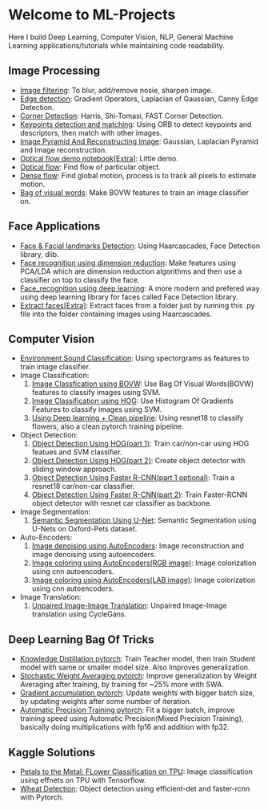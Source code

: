 # Welcome to ML-Projects
Here I build Deep Learning, Computer Vision, NLP, General Machine Learning applications/tutorials while maintaining code readability.

## Image Processing
* [Image filtering](https://github.com/Anku5hk/The_ML_Workflow/blob/master/Image%20processing/Image_filtering.ipynb): To  blur, add/remove nosie, sharpen image.
* [Edge detection](https://github.com/Anku5hk/The_ML_Workflow/blob/master/Image%20processing/Edge_detection.ipynb): Gradient Operators, Laplacian of Gaussian, Canny Edge Detection.
* [Corner Detection](https://github.com/Anku5hk/The_ML_Workflow/blob/master/Image%20processing/Corner_Detection.ipynb): Harris, Shi-Tomasi, FAST Corner Detection.
* [Keypoints detection and matching](https://github.com/Anku5hk/The_ML_Workflow/blob/master/Image%20processing/Keypoints_detection_and_matching.ipynb): Using ORB to detect keypoints and descriptors, then match with other images.
* [Image Pyramid And Reconstructing Image](https://github.com/Anku5hk/The_ML_Workflow/blob/master/Image%20processing/Image_Pyramid_And_Reconstructing_Image.ipynb): Gaussian, Laplacian Pyramid and Image reconstruction.
* [Optical flow demo notebook[Extra]](https://github.com/Anku5hk/The_ML_Workflow/blob/master/Image%20processing/Optical_flow_demo.ipynb): Little demo.
* [Optical flow](https://github.com/Anku5hk/The_ML_Workflow/blob/master/Image%20processing/optical_flow.py): Find flow of particular object. 
* [Dense flow](https://github.com/Anku5hk/The_ML_Workflow/blob/master/Image%20processing/Dense_flow.py): Find global motion, process is to track all pixels to estimate motion.
* [Bag of visual words](https://github.com/Anku5hk/The_ML_Workflow/blob/master/Image%20processing/Bag_of_visual_words.ipynb): Make BOVW features to train an image classifier on.

## Face Applications
* [Face & Facial landmarks Detection](https://github.com/Anku5hk/The_ML_Workflow/blob/master/Face%20Recognition/Face_Detection_methods.ipynb): Using Haarcascades, Face Detection library, dlib.
* [Face recognition using dimension reduction](https://github.com/Anku5hk/The_ML_Workflow/blob/master/Face%20Recognition/Face_recognition_pca.ipynb): Make features using PCA/LDA which are dimension reduction algorithms and then use a classifier on top to classify the face.
* [Face_recognition using deep learning](https://github.com/Anku5hk/The_ML_Workflow/blob/master/Face%20Recognition/Face_recognition_deep_learning.ipynb): A more modern and prefered way using deep learning library for faces called Face Detection library.
* [Extract faces[Extra]](https://github.com/Anku5hk/The_ML_Workflow/blob/master/Image%20processing/extract_faces.py): Extract faces from a folder just by running this .py file into the folder containing images using Haarcascades.

## Computer Vision
* [Environment Sound Classification](https://github.com/Anku5hk/The_ML_Workflow/blob/master/Some_deep_learning/Environmental_Sound_Classification_PT.ipynb): Using spectorgrams as features to train image classifier.
* Image Classification:
  1. [Image Classfication using BOVW](https://github.com/Anku5hk/The_ML_Workflow/blob/master/Image%20processing/Image_Classfication_using_BOWV.ipynb): Use Bag Of Visual Words(BOVW) features to classify images using SVM.
  2. [Image Classification using HOG](https://github.com/Anku5hk/The_ML_Workflow/blob/master/Some_deep_learning/Image_Classification_Using_HOG%2BSVM.ipynb): Use Histogram Of Gradients Features to classify images using SVM.
  3. [Using Deep learning + Clean pipeline](https://github.com/Anku5hk/ML-Projects/blob/master/Some_deep_learning/Pytroch_GPU_Pipeline.ipynb): Using resnet18 to classify flowers, also a clean pytorch training pipeline.
* Object Detection:
  1. [Object Detection Using HOG(part 1)](https://github.com/Anku5hk/ML-Projects/blob/master/Some_deep_learning/Vehicle_Detector_Using_HOG.ipynb): Train car/non-car using HOG featues and SVM classifier.
  2. [Object Detection Using HOG(part 2)](https://github.com/Anku5hk/ML-Projects/blob/master/Vehicle_Detection/Vehicle_Detector_Using_HOG_2.ipynb): Create object detector with sliding window approach.
  3. [Object Detection Using Faster R-CNN(part 1 optional)](https://github.com/Anku5hk/The_ML_Workflow/blob/master/Some_deep_learning/Train_Feature_extractor.ipynb): Train a resnet18 car/non-car classifier.
  4. [Object Detection Using Faster R-CNN(part 2)](https://github.com/Anku5hk/ML-Projects/blob/master/Some_deep_learning/Train_Object_Detector.ipynb): Train Faster-RCNN object detector with resnet car classifier as backbone.
* Image Segmentation:
  1. [Semantic Segmentation Using U-Net](https://github.com/Anku5hk/The_ML_Workflow/blob/master/Some_deep_learning/Semantic_Segmentaion_Using_U_Net.ipynb): Semantic Segmentation using U-Nets on Oxford-Pets dataset.
* Auto-Encoders:
  1. [Image denoising using AutoEncoders](https://github.com/Anku5hk/The_ML_Workflow/blob/master/Some_deep_learning/Auto_encoders_with_Pytroch.ipynb): Image reconstruction and image denoising using autoencoders.
  2. [Image coloring using AutoEncoders(RGB image)](https://github.com/Anku5hk/ML-Projects/blob/master/Some_deep_learning/Image_coloring_with_auto_encoders_RGB.ipynb): Image colorization using cnn autoencoders.
  3. [Image coloring using AutoEncoders(LAB image)](https://github.com/Anku5hk/ML-Projects/blob/master/Some_deep_learning/Image_coloring_with_auto_encoders_LAB.ipynb): Image colorization using cnn autoencoders.
* Image Translation:
  1. [Unpaired Image-Image Translation](https://github.com/Anku5hk/The_ML_Workflow/blob/master/Some_deep_learning/Image_Image_Translation_using_CycleGans.ipynb): Unpaired Image-Image translation using CycleGans.

## Deep Learning Bag Of Tricks
* [Knowledge Distillation pytorch](https://github.com/Anku5hk/ML-Projects/blob/master/Some_deep_learning/Knowledge_Distillation_pytorch.ipynb): Train Teacher model, then train Student model with same or smaller model size. Also Improves generalization.
* [Stochastic Weight Averaging pytorch](https://github.com/Anku5hk/ML-Projects/blob/master/Some_deep_learning/SWA_pytorch.ipynb): Improve generalization by Weight Averaging after training, by training for ~25% more with SWA. 
* [Gradient accumulation pytorch](https://github.com/Anku5hk/ML-Projects/blob/master/Some_deep_learning/Gradient_Accumulation_pytorch.ipynb): Update weights with bigger batch size, by updating weights after some number of iteration.
* [Automatic Precision Training pytorch](https://github.com/Anku5hk/ML-Projects/blob/master/Some_deep_learning/Automatic_Precision_Training_pytorch.ipynb): Fit a bigger batch, improve training speed using Automatic Precision(Mixed Precision Training), basically doing multiplications with fp16 and addition with fp32.

## Kaggle Solutions
* [Petals to the Metal: FLower Classification on TPU](https://github.com/Anku5hk/The_ML_Workflow/tree/master/Kaggle%20competitions%20solutions/Petals%20to%20the%20Metal_%20Flower%20Classification%20on%20TPU): Image classification using effnets on TPU with Tensorflow.
* [Wheat Detection](https://github.com/Anku5hk/The_ML_Workflow/tree/master/Kaggle%20competitions%20solutions/Wheat%20Detection): Object detection using efficient-det and faster-rcnn with Pytorch.

##
